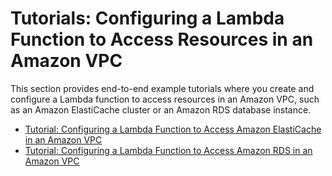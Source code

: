 # Tutorials: Configuring a Lambda Function to Access Resources in an Amazon VPC<a name="vpc-tutorials"></a>

This section provides end\-to\-end example tutorials where you create and configure a Lambda function to access resources in an Amazon VPC, such as an Amazon ElastiCache cluster or an Amazon RDS database instance\.


+ [Tutorial: Configuring a Lambda Function to Access Amazon ElastiCache in an Amazon VPC](vpc-ec.md)
+ [Tutorial: Configuring a Lambda Function to Access Amazon RDS in an Amazon VPC](vpc-rds.md)